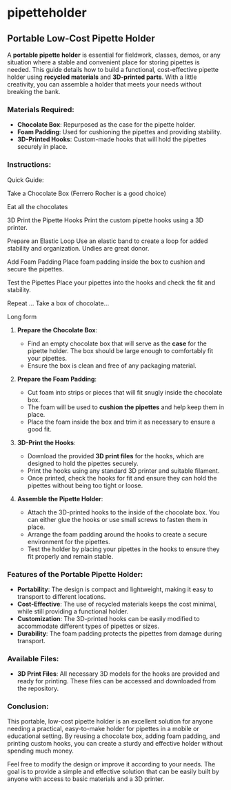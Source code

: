 # pipetteholder

## Portable Low-Cost Pipette Holder

A **portable pipette holder** is essential for fieldwork, classes, demos, or any situation where a stable and convenient place for storing pipettes is needed. This guide details how to build a functional, cost-effective pipette holder using **recycled materials** and **3D-printed parts**. With a little creativity, you can assemble a holder that meets your needs without breaking the bank.

### Materials Required:

- **Chocolate Box**: Repurposed as the case for the pipette holder.
- **Foam Padding**: Used for cushioning the pipettes and providing stability.
- **3D-Printed Hooks**: Custom-made hooks that will hold the pipettes securely in place.

### Instructions:

Quick Guide:

Take a Chocolate Box (Ferrero Rocher is a good choice)

Eat all the chocolates

3D Print the Pipette Hooks
Print the custom pipette hooks using a 3D printer.

Prepare an Elastic Loop
Use an elastic band to create a loop for added stability and organization. Undies are great donor.

Add Foam Padding
Place foam padding inside the box to cushion and secure the pipettes.

Test the Pipettes
Place your pipettes into the hooks and check the fit and stability.

Repeat ... Take a box of chocolate...

Long form
1. **Prepare the Chocolate Box**:
   - Find an empty chocolate box that will serve as the **case** for the pipette holder. The box should be large enough to comfortably fit your pipettes.
   - Ensure the box is clean and free of any packaging material.

2. **Prepare the Foam Padding**:
   - Cut foam into strips or pieces that will fit snugly inside the chocolate box.
   - The foam will be used to **cushion the pipettes** and help keep them in place.
   - Place the foam inside the box and trim it as necessary to ensure a good fit.

3. **3D-Print the Hooks**:
   - Download the provided **3D print files** for the hooks, which are designed to hold the pipettes securely.
   - Print the hooks using any standard 3D printer and suitable filament.
   - Once printed, check the hooks for fit and ensure they can hold the pipettes without being too tight or loose.

4. **Assemble the Pipette Holder**:
   - Attach the 3D-printed hooks to the inside of the chocolate box. You can either glue the hooks or use small screws to fasten them in place.
   - Arrange the foam padding around the hooks to create a secure environment for the pipettes.
   - Test the holder by placing your pipettes in the hooks to ensure they fit properly and remain stable.

### Features of the Portable Pipette Holder:

- **Portability**: The design is compact and lightweight, making it easy to transport to different locations.
- **Cost-Effective**: The use of recycled materials keeps the cost minimal, while still providing a functional holder.
- **Customization**: The 3D-printed hooks can be easily modified to accommodate different types of pipettes or sizes.
- **Durability**: The foam padding protects the pipettes from damage during transport.

### Available Files:

- **3D Print Files**: All necessary 3D models for the hooks are provided and ready for printing. These files can be accessed and downloaded from the repository.
  
### Conclusion:

This portable, low-cost pipette holder is an excellent solution for anyone needing a practical, easy-to-make holder for pipettes in a mobile or educational setting. By reusing a chocolate box, adding foam padding, and printing custom hooks, you can create a sturdy and effective holder without spending much money.

Feel free to modify the design or improve it according to your needs. The goal is to provide a simple and effective solution that can be easily built by anyone with access to basic materials and a 3D printer.
